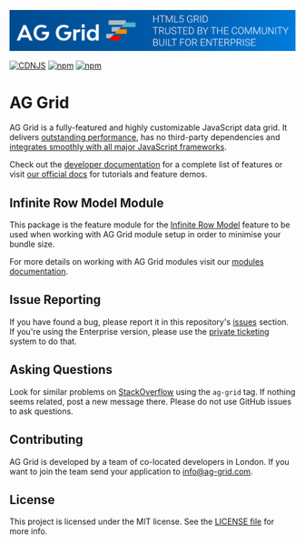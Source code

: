 ![AG Grid HTML5 Grid trusted by the community, built for enterprise](./github-banner.png 'AG Grid')

[![CDNJS](https://img.shields.io/cdnjs/v/ag-grid.svg)](https://cdnjs.com/libraries/ag-grid)
[![npm](https://img.shields.io/npm/dm/@ag-grid-community/infinite-row-model.svg)](https://www.npmjs.com/package/@ag-grid-community/infinite-row-model)
[![npm](https://img.shields.io/npm/dt/@ag-grid-community/infinite-row-model.svg)](https://www.npmjs.com/package/@ag-grid-community/infinite-row-model)

# AG Grid

AG Grid is a fully-featured and highly customizable JavaScript data grid.
It delivers [outstanding performance](https://www.ag-grid.com/example?utm_source=@ag-grid-community/infinite-row-model-readme&utm_medium=repository&utm_campaign=github), has no third-party dependencies and [integrates smoothly with all major JavaScript frameworks](https://www.ag-grid.com/javascript-data-grid/?utm_source=@ag-grid-community/infinite-row-model-readme&utm_medium=repository&utm_campaign=github).

Check out the [developer documentation](https://www.ag-grid.com/documentation/?utm_source=@ag-grid-community/infinite-row-model-readme&utm_medium=repository&utm_campaign=github) for a complete list of features or visit [our official docs](https://www.ag-grid.com/features-overview/?utm_source=@ag-grid-community/infinite-row-model-readme&utm_medium=repository&utm_campaign=github) for tutorials and feature demos.

## Infinite Row Model Module

This package is the feature module for the [Infinite Row Model](https://ag-grid.com/javascript-data-grid/infinite-scrolling/) feature to be used when working with AG Grid module setup in order to minimise your bundle size.

For more details on working with AG Grid modules visit our [modules documentation](https://ag-grid.com/javascript-data-grid/modules/).

## Issue Reporting

If you have found a bug, please report it in this repository's [issues](https://github.com/ag-grid/ag-grid/issues) section. If you're using the Enterprise version, please use the [private ticketing](https://ag-grid.zendesk.com/) system to do that.

## Asking Questions

Look for similar problems on [StackOverflow](https://stackoverflow.com/questions/tagged/ag-grid) using the `ag-grid` tag. If nothing seems related, post a new message there. Please do not use GitHub issues to ask questions.

## Contributing

AG Grid is developed by a team of co-located developers in London. If you want to join the team send your application to info@ag-grid.com.

## License

This project is licensed under the MIT license. See the [LICENSE file](./LICENSE.txt) for more info.
